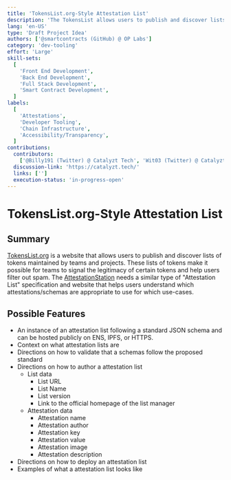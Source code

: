```yaml
---
title: 'TokensList.org-Style Attestation List'
description: 'The TokensList allows users to publish and discover lists of tokens maintained by teams and projects. These lists of tokens make it possible for teams to signal the legitimacy of certain tokens and help users filter out spam. We need this same kind of infra for the Attestation Station. '
lang: 'en-US'
type: 'Draft Project Idea'
authors: ['@smartcontracts (GitHub) @ OP Labs']
category: 'dev-tooling'
effort: 'Large'
skill-sets:
  [
    'Front End Development',
    'Back End Development',
    'Full Stack Development',
    'Smart Contract Development',
  ]
labels:
  [
    'Attestations',
    'Developer Tooling',
    'Chain Infrastructure',
    'Accessibility/Transparency',
  ]
contributions:
  contributors:
    ['@Billy191 (Twitter) @ Catalyzt Tech', 'Wit03 (Twitter) @ Catalyzt Tech']
  discussion-link: 'https://catalyzt.tech/'
  links: ['']
  execution-status: 'in-progress-open'
---
```


# TokensList.org-Style Attestation List

## Summary

[TokensList.org](https://tokenlists.org/) is a website that allows users to publish and discover lists of tokens maintained by teams and projects. These lists of tokens make it possible for teams to signal the legitimacy of certain tokens and help users filter out spam. The [AttestationStation](https://tokenlists.org/) needs a similar type of "Attestation List" specification and website that helps users understand which attestations/schemas are appropriate to use for which use-cases.

## Possible Features

- An instance of an attestation list following a standard JSON schema and can be hosted publicly on ENS, IPFS, or HTTPS.
- Context on what attestation lists are
- Directions on how to validate that a schemas follow the proposed standard
- Directions on how to author a attestation list
  - List data
    - List URL
    - List Name
    - List version
    - Link to the official homepage of the list manager
  - Attestation data
    - Attestation name
    - Attestation author
    - Attestation key
    - Attestation value
    - Attestation image
    - Attestation description
- Directions on how to deploy an attestation list
- Examples of what a attestation list looks like
